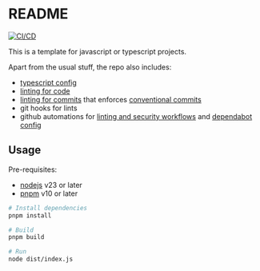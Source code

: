 # README

[![CI/CD](https://github.com/this-oliver/template-node/actions/workflows/cicd.yaml/badge.svg)](https://github.com/this-oliver/template-node/actions/workflows/cicd.yaml)

This is a template for javascript or typescript projects.

Apart from the usual stuff, the repo also includes:

- [typescript config](tsconfig.json)
- [linting for code](eslint.config.mjs)
- [linting for commits](.commitlintrc.js) that enforces [conventional commits](https://www.conventionalcommits.org/en/v1.0.0/)
- git hooks for lints
- github automations for [linting and security workflows](.github/workflows/cicd.yaml) and [dependabot config](.github/dependabot.yml)

## Usage

Pre-requisites:

- [nodejs](https://nodejs.org/en/) v23 or later
- [pnpm](https://pnpm.io/) v10 or later

```bash
# Install dependencies
pnpm install

# Build
pnpm build

# Run
node dist/index.js
```
